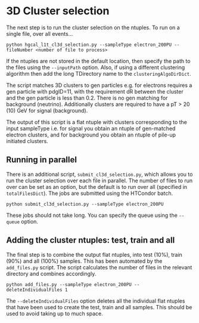 # 3D Cluster selection
The next step is to run the cluster selection on the ntuples. To run on a single file, over all events...

```
python hgcal_l1t_cl3d_selection.py --sampleType electron_200PU --fileNumber <number of file to process>
```

If the ntuples are not stored in the default location, then specify the path to the files using the `--inputPath` option. Also, if using a different clustering algorithm then add the long TDirectory name to the `clusteringAlgoDirDict`. 

The script matches 3D clusters to gen particles e.g. for electrons requires a gen particle with pdgID=11, with the requirement dR between the cluster and the gen particle is less than 0.2. There is no gen matching for background (neutrino). Additionally clusters are required to have a pT > 20 (10) GeV for signal (background).

The output of this script is a flat ntuple with clusters corresponding to the input sampleType i.e. for signal you obtain an ntuple of gen-matched electron clusters, and for background you obtain an ntuple of pile-up initiated clusters. 

## Running in parallel
There is an additional script, `submit_cl3d_selection.py`, which allows you to run the cluster selection over each file in parallel. The number of files to run over can be set as an option, but the default is to run over all (specified in `totalFilesDict`). The jobs are submitted using the HTCondor batch.

```
python submit_cl3d_selection.py --sampleType electron_200PU
```

These jobs should not take long. You can specify the queue using the `--queue` option.

## Adding the cluster ntuples: test, train and all
The final step is to combine the output flat ntuples, into test (10%), train (90%) and all (100%) samples. This has been automated by the `add_files.py` script. The script calculates the number of files in the relevant directory and combines accordingly.

```
python add_files.py --sampleType electron_200PU --deleteIndividualFiles 1
```
The `--deleteIndividualFiles` option deletes all the individual flat ntuples that have been used to create the test, train and all samples. This should be used to avoid taking up to much space.
